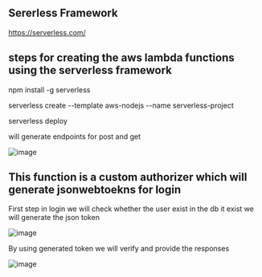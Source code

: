 ## Sererless Framework

https://serverless.com/ 

## steps for creating the aws lambda functions using the serverless framework

npm install -g serverless

serverless create --template aws-nodejs --name serverless-project

serverless deploy

will generate endpoints for post and get 

![image](https://user-images.githubusercontent.com/26525621/65815992-25a05a80-e214-11e9-99bd-fb3047d20241.png)

## This function is a custom authorizer which will generate jsonwebtoekns for login 

First step in login we will check whether the user exist in the db it exist we will generate the json token 

![image](https://user-images.githubusercontent.com/26525621/65815954-8bd8ad80-e213-11e9-9dc5-c88288485f6d.png)

By using generated token we will verify and provide the responses 

![image](https://user-images.githubusercontent.com/26525621/65815974-d35f3980-e213-11e9-95f2-99018f0013ba.png)






